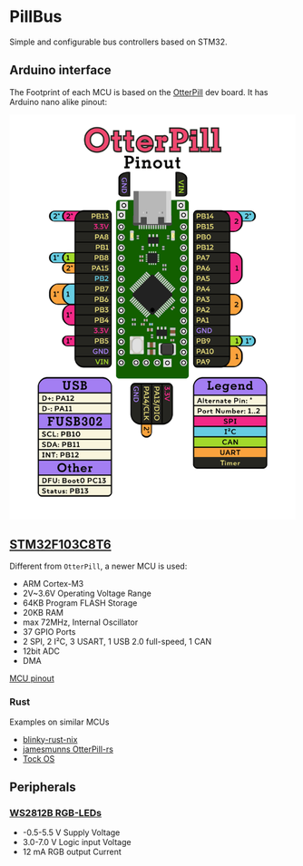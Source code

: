 # PillBus

Simple and configurable bus controllers based on STM32.


## Arduino interface

The Footprint of each MCU is based on the [OtterPill](https://github.com/Jana-Marie/OtterPill) dev board.
It has Arduino nano alike pinout:

![pinout](./pinout.svg?raw=true)


## [STM32F103C8T6](https://www.lcsc.com/datasheet/lcsc_datasheet_2302211130_STMicroelectronics-STM32F103C8T6_C8734.pdf)

Different from `OtterPill`, a newer MCU is used:

* ARM Cortex-M3
* 2V~3.6V Operating Voltage Range
* 64KB Program FLASH Storage
* 20KB RAM
* max 72MHz, Internal Oscillator
* 37 GPIO Ports
* 2 SPI, 2 I²C, 3 USART, 1 USB 2.0 full-speed, 1 CAN
* 12bit ADC
* DMA

[MCU pinout](./pinout.md)

### Rust

Examples on similar MCUs

* [blinky-rust-nix](https://github.com/johannesloetzsch/blinky-rust-nix)
* [jamesmunns OtterPill-rs](https://github.com/jamesmunns/OtterPill-rs)
* [Tock OS](https://github.com/tock)


## Peripherals

### [WS2812B RGB-LEDs](https://wmsc.lcsc.com/wmsc/upload/file/pdf/v2/lcsc/2406131538_XINGLIGHT-XL-5050RGBC-WS2812B-S_C22461793.pdf)

* -0.5-5.5 V Supply Voltage
* 3.0-7.0 V Logic input Voltage
* 12 mA RGB output Current
